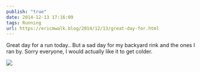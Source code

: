 ```yaml
---
publish: "true"
date: 2014-12-13 17:16:09
tags: Running
url: https://ericmwalk.blog/2014/12/13/great-day-for.html
---
```


Great day for a run today.. But a sad day for my backyard rink and the ones I ran by. Sorry everyone, I would actually like it to get colder.

![](https://ericmwalk.blog/uploads/2022/fc2de57385.jpg)